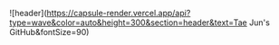 ![header](https://capsule-render.vercel.app/api?type=wave&color=auto&height=300&section=header&text=Tae Jun's GitHub&fontSize=90)
